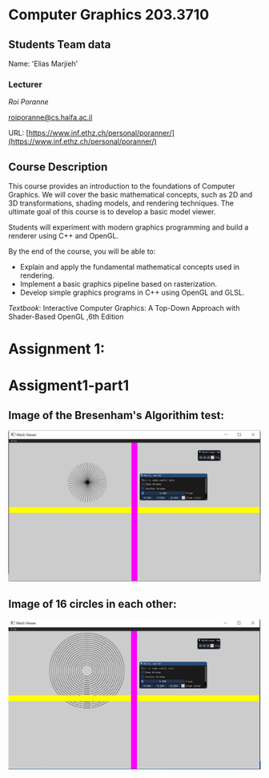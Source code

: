 # Computer Graphics 203.3710
## Students Team data

Name: 'Elias Marjieh'  




### Lecturer
*Roi Poranne*

[roiporanne@cs.haifa.ac.il](mailto:roiporanne@cs.haifa.ac.il)

URL: [https://www.inf.ethz.ch/personal/poranner/](https://www.inf.ethz.ch/personal/poranner/)



## Course Description

This course provides an introduction to the foundations of Computer Graphics. We will cover the basic mathematical concepts, such as 2D and 3D transformations, shading models, and rendering techniques. The ultimate goal of this course is to develop a basic model viewer.

Students will experiment with modern graphics programming and build a renderer using C++ and OpenGL.

By the end of the course, you will be able to:

* Explain and apply the fundamental mathematical concepts used in rendering.
* Implement a basic graphics pipeline based on rasterization.
* Develop simple graphics programs in C++ using OpenGL and GLSL.

*Textbook*:
Interactive Computer Graphics: A Top-Down Approach with Shader-Based OpenGL ,6th Edition

# Assignment 1:

# Assigment1-part1

## Image of the Bresenham's Algorithim test:
![](https://github.com/eliasmarjieh123/Computer-Graphics/blob/feedback/linesCreatingCircle.JPG)
## Image of 16 circles in each other:
![](https://github.com/eliasmarjieh123/Computer-Graphics/blob/feedback/16circles.JPG)
